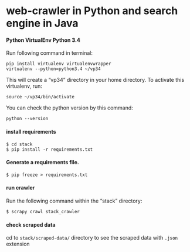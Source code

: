 # web-crawler in Python and search engine in Java

#### Python VirtualEnv Python 3.4
Run following command in terminal:
```
pip install virtualenv virtualenvwrapper
virtualenv --python=python3.4 ~/vp34 
```
This will create a “vp34” directory in your home directory. To activate this virtualenv, run:
```
source ~/vp34/bin/activate
```
You can check the python version by this command:
```
python --version 
```

#### install requirements 
```
$ cd stack
$ pip install -r requirements.txt
```
#### Generate a requirements file.
```
$ pip freeze > requirements.txt
```
#### run crawler
Run the following command within the “stack” directory:
```
$ scrapy crawl stack_crawler
```

#### check scraped data
cd to `stack/scraped-data/` directory to see the scraped data with `.json` extension


